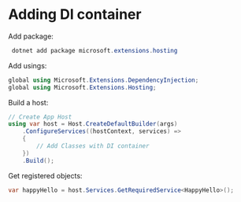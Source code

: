 
# Adding DI container

Add package:

```powershell
 dotnet add package microsoft.extensions.hosting
```

Add usings:

```csharp
global using Microsoft.Extensions.DependencyInjection;
global using Microsoft.Extensions.Hosting;
```

Build a host:
```csharp
// Create App Host
using var host = Host.CreateDefaultBuilder(args)
    .ConfigureServices((hostContext, services) =>
    {
        // Add Classes with DI container
    })
    .Build();
```

Get registered objects:

```csharp
var happyHello = host.Services.GetRequiredService<HappyHello>();
```